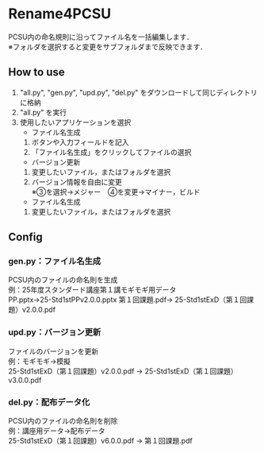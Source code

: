# Rename4PCSU
PCSU内の命名規則に沿ってファイル名を一括編集します．<br>
※フォルダを選択すると変更をサブフォルダまで反映できます．


## How to use
1. "all.py", "gen.py", "upd.py", "del.py" をダウンロードして同じディレクトリに格納
2. "all.py" を実行
3. 使用したいアプリケーションを選択
    * ファイル名生成<br>
    1. ボタンや入力フィールドを記入
    2. 「ファイル名生成」をクリックしてファイルの選択<br>
     * バージョン更新<br>
    1. 変更したいファイル，またはフォルダを選択
    2. バージョン情報を自由に変更<br>
    ※③を選択→メジャー　➃を変更→マイナー，ビルド
    * ファイル名生成<br>
    1. 変更したいファイル，またはフォルダを選択
    

## Config
### gen.py：ファイル名生成
PCSU内のファイルの命名則を生成<br>
例：25年度スタンダード講座第１講モギモギ用データ<br>
PP.pptx→25-Std1stPPv2.0.0.pptx
第１回課題.pdf→ 25-Std1stExD（第１回課題）v2.0.0.pdf
### upd.py：バージョン更新
ファイルのバージョンを更新<br>
例：モギモギ→模擬<br>
25-Std1stExD（第１回課題）v2.0.0.pdf → 25-Std1stExD（第１回課題）v3.0.0.pdf
### del.py：配布データ化
PCSU内のファイルの命名則を削除<br>
例：講座用データ→配布データ<br>
25-Std1stExD（第１回課題）v6.0.0.pdf → 第１回課題.pdf<br>



